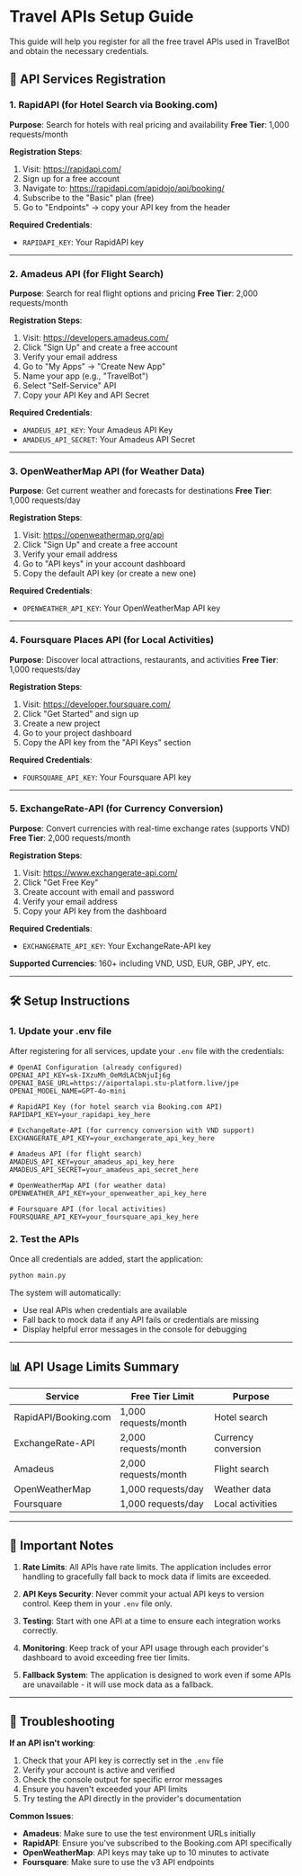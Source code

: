 # Travel APIs Setup Guide

This guide will help you register for all the free travel APIs used in TravelBot and obtain the necessary credentials.

## 🔑 API Services Registration

### 1. RapidAPI (for Hotel Search via Booking.com)
**Purpose**: Search for hotels with real pricing and availability
**Free Tier**: 1,000 requests/month

**Registration Steps**:
1. Visit: https://rapidapi.com/
2. Sign up for a free account
3. Navigate to: https://rapidapi.com/apidojo/api/booking/
4. Subscribe to the "Basic" plan (free)
5. Go to "Endpoints" → copy your API key from the header

**Required Credentials**:
- `RAPIDAPI_KEY`: Your RapidAPI key

---

### 2. Amadeus API (for Flight Search)
**Purpose**: Search for real flight options and pricing
**Free Tier**: 2,000 requests/month

**Registration Steps**:
1. Visit: https://developers.amadeus.com/
2. Click "Sign Up" and create a free account
3. Verify your email address
4. Go to "My Apps" → "Create New App"
5. Name your app (e.g., "TravelBot")
6. Select "Self-Service" API
7. Copy your API Key and API Secret

**Required Credentials**:
- `AMADEUS_API_KEY`: Your Amadeus API Key
- `AMADEUS_API_SECRET`: Your Amadeus API Secret

---

### 3. OpenWeatherMap API (for Weather Data)
**Purpose**: Get current weather and forecasts for destinations
**Free Tier**: 1,000 requests/day

**Registration Steps**:
1. Visit: https://openweathermap.org/api
2. Click "Sign Up" and create a free account
3. Verify your email address
4. Go to "API keys" in your account dashboard
5. Copy the default API key (or create a new one)

**Required Credentials**:
- `OPENWEATHER_API_KEY`: Your OpenWeatherMap API key

---

### 4. Foursquare Places API (for Local Activities)
**Purpose**: Discover local attractions, restaurants, and activities
**Free Tier**: 1,000 requests/day

**Registration Steps**:
1. Visit: https://developer.foursquare.com/
2. Click "Get Started" and sign up
3. Create a new project
4. Go to your project dashboard
5. Copy the API key from the "API Keys" section

**Required Credentials**:
- `FOURSQUARE_API_KEY`: Your Foursquare API key

---

### 5. ExchangeRate-API (for Currency Conversion)
**Purpose**: Convert currencies with real-time exchange rates (supports VND)
**Free Tier**: 2,000 requests/month

**Registration Steps**:
1. Visit: https://www.exchangerate-api.com/
2. Click "Get Free Key" 
3. Create account with email and password
4. Verify your email address
5. Copy your API key from the dashboard

**Required Credentials**:
- `EXCHANGERATE_API_KEY`: Your ExchangeRate-API key

**Supported Currencies**: 160+ including VND, USD, EUR, GBP, JPY, etc.

---

## 🛠️ Setup Instructions

### 1. Update your .env file
After registering for all services, update your `.env` file with the credentials:

```env
# OpenAI Configuration (already configured)
OPENAI_API_KEY=sk-IXzuMh_OeMdLACbNjuIj6g
OPENAI_BASE_URL=https://aiportalapi.stu-platform.live/jpe
OPENAI_MODEL_NAME=GPT-4o-mini

# RapidAPI Key (for hotel search via Booking.com API)
RAPIDAPI_KEY=your_rapidapi_key_here

# ExchangeRate-API (for currency conversion with VND support)
EXCHANGERATE_API_KEY=your_exchangerate_api_key_here

# Amadeus API (for flight search)
AMADEUS_API_KEY=your_amadeus_api_key_here
AMADEUS_API_SECRET=your_amadeus_api_secret_here

# OpenWeatherMap API (for weather data)
OPENWEATHER_API_KEY=your_openweather_api_key_here

# Foursquare API (for local activities)
FOURSQUARE_API_KEY=your_foursquare_api_key_here
```

### 2. Test the APIs
Once all credentials are added, start the application:

```bash
python main.py
```

The system will automatically:
- Use real APIs when credentials are available
- Fall back to mock data if any API fails or credentials are missing
- Display helpful error messages in the console for debugging

---

## 📊 API Usage Limits Summary

| Service | Free Tier Limit | Purpose |
|---------|----------------|---------|
| RapidAPI/Booking.com | 1,000 requests/month | Hotel search |
| ExchangeRate-API | 2,000 requests/month | Currency conversion |
| Amadeus | 2,000 requests/month | Flight search |
| OpenWeatherMap | 1,000 requests/day | Weather data |
| Foursquare | 1,000 requests/day | Local activities |

---

## 🚨 Important Notes

1. **Rate Limits**: All APIs have rate limits. The application includes error handling to gracefully fall back to mock data if limits are exceeded.

2. **API Keys Security**: Never commit your actual API keys to version control. Keep them in your `.env` file only.

3. **Testing**: Start with one API at a time to ensure each integration works correctly.

4. **Monitoring**: Keep track of your API usage through each provider's dashboard to avoid exceeding free tier limits.

5. **Fallback System**: The application is designed to work even if some APIs are unavailable - it will use mock data as a fallback.

---

## 🔧 Troubleshooting

**If an API isn't working**:
1. Check that your API key is correctly set in the `.env` file
2. Verify your account is active and verified
3. Check the console output for specific error messages
4. Ensure you haven't exceeded your API limits
5. Try testing the API directly in the provider's documentation

**Common Issues**:
- **Amadeus**: Make sure to use the test environment URLs initially
- **RapidAPI**: Ensure you've subscribed to the Booking.com API specifically
- **OpenWeatherMap**: API keys may take up to 10 minutes to activate
- **Foursquare**: Make sure to use the v3 API endpoints
